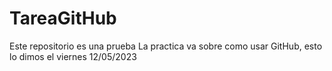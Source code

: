 # TareaGitHub
Este repositorio es una prueba
La practica va sobre como usar GitHub, esto lo dimos el viernes 12/05/2023
